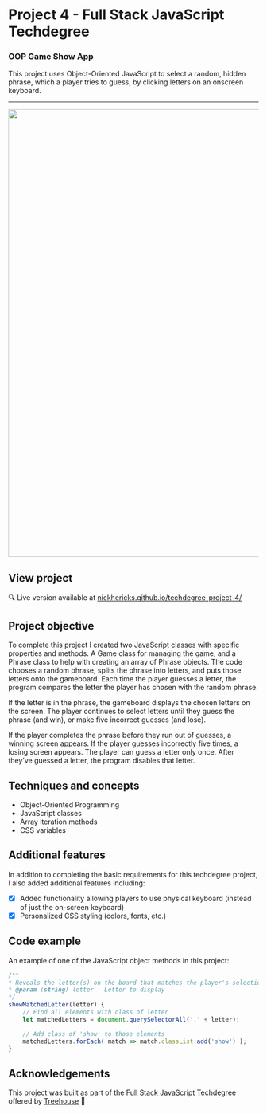 # Project 4 - Full Stack JavaScript Techdegree

### OOP Game Show App

This project uses Object-Oriented JavaScript to select a random, hidden phrase, which a player tries to guess, by clicking letters on an onscreen keyboard.

---

<img src="https://res.cloudinary.com/dtqevfsxh/image/upload/v1551887069/portfolio/phrasehunter.png" width="899px">

## View project

:mag: Live version available at [nickhericks.github.io/techdegree-project-4/](https://nickhericks.github.io/techdegree-project-4/)

## Project objective

To complete this project I created two JavaScript classes with specific properties and methods. A Game class for managing the game, and a Phrase class to help with creating an array of Phrase objects. The code chooses a random phrase, splits the phrase into letters, and puts those letters onto the gameboard. Each time the player guesses a letter, the program compares the letter the player has chosen with the random phrase.

If the letter is in the phrase, the gameboard displays the chosen letters on the screen. The player continues to select letters until they guess the phrase (and win), or make five incorrect guesses (and lose).

If the player completes the phrase before they run out of guesses, a winning screen appears. If the player guesses incorrectly five times, a losing screen appears. The player can guess a letter only once. After they’ve guessed a letter, the program disables that letter.

## Techniques and concepts

- Object-Oriented Programming
- JavaScript classes
- Array iteration methods
- CSS variables

## Additional features

In addition to completing the basic requirements for this techdegree project, I also added additional features including:

- [x] Added functionality allowing players to use physical keyboard (instead of just the on-screen keyboard)
- [x] Personalized CSS styling (colors, fonts, etc.)

## Code example

An example of one of the JavaScript object methods in this project:

```javascript
/**
* Reveals the letter(s) on the board that matches the player's selection
* @param (string) letter - Letter to display
*/
showMatchedLetter(letter) {
	// Find all elements with class of letter
	let matchedLetters = document.querySelectorAll('.' + letter);

	// Add class of 'show' to those elements
	matchedLetters.forEach( match => match.classList.add('show') );
}
```

## Acknowledgements

This project was built as part of the [Full Stack JavaScript Techdegree](https://join.teamtreehouse.com/techdegree/) offered by [Treehouse](https://teamtreehouse.com) :raised_hands:
